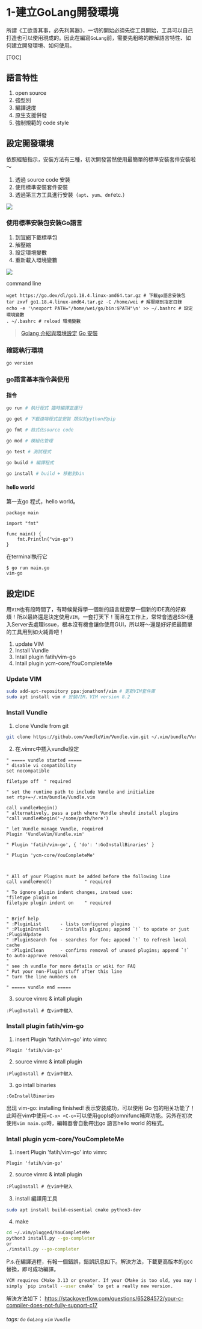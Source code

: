1-建立GoLang開發環境
===

所謂《工欲善其事，必先利其器》，一切的開始必須先從工具開始，工具可以自己打造也可以使用現成的。因此在編寫`GoLang`前，需要先粗略的瞭解語言特性、如何建立開發環境、如何使用。

[TOC]

語言特性
---

1. open source
2. 強型別
3. 編譯速度
4. 原生支援併發
5. 強制規範的 code style

設定開發環境
---

依照經驗指示，安裝方法有三種，初次開發當然使用最簡單的標準安裝套件安裝啦～
1. 透過 source code 安裝
2. 使用標準安裝套件安裝
3. 透過第三方工具進行安裝（`apt`、`yum`、`dnf`etc.）

![](https://i.imgur.com/vrgRhrn.png)


### 使用標準安裝包安裝Go語言

1. 到[官網](https://go.dev/dl/)下載標準包
2. 解壓縮
3. 設定環境變數
4. 重新載入環境變數

![](https://i.imgur.com/tnjQBwU.png)

command line
``` bash=
wget https://go.dev/dl/go1.18.4.linux-amd64.tar.gz # 下載go語言安裝包
tar zxvf go1.18.4.linux-amd64.tar.gz -C /home/wei # 解壓縮到指定目錄
echo -e '\nexport PATH="/home/wei/go/bin:$PATH"\n' >> ~/.bashrc # 設定環境變數
. ~/.bashrc # reload 環境變數
```

> [Golang 介紹與環境設定](https://ithelp.ithome.com.tw/articles/10233594)
> [Go 安裝](https://willh.gitbook.io/build-web-application-with-golang-zhtw/01.0/01.1#linux-an-zhuang)

### 確認執行環境

```
go version
```

### go語言基本指令與使用

#### 指令

```bash
go run # 執行程式 臨時編譯並運行

go get # 下載遠端程式並安裝 類似於python的pip

go fmt # 格式化source code

go mod # 模組化管理

go test # 測試程式

go build # 編譯程式

go install # build + 移動到bin
```

#### hello world

第一支go 程式，hello world。
```go=
package main

import "fmt"

func main() {
	fmt.Println("vim-go")
}
```

在terminal執行它

```bash
$ go run main.go
vim-go
```



設定IDE
---

用`VIM`也有段時間了，有時候覺得學一個新的語言就要學一個新的IDE真的好麻煩！所以最終還是決定使用`VIM`，一套打天下！而且在工作上，常常會透過SSH連入Server去處理issue，根本沒有機會讓你使用GUI，所以呀～還是好好把最簡單的工具用到如火純青吧！

1. update VIM
2. Install Vundle
3. Intall plugin fatih/vim-go
4. Intall plugin ycm-core/YouCompleteMe

### Update VIM

```bash
sudo add-apt-repository ppa:jonathonf/vim # 更新VIM套件庫
sudo apt install vim # 安裝VIM，VIM version 8.2
```

### Install Vundle

1. clone Vundle from git
```bash
git clone https://github.com/VundleVim/Vundle.vim.git ~/.vim/bundle/Vundle.vim # 利用git將Vundle從github拉到.vim中
```

2. 在.vimrc中插入vundle設定
```vimrc
" ===== vundle started =====
" disable vi compatibility
set nocompatible

filetype off  " required

" set the runtime path to include Vundle and initialize
set rtp+=~/.vim/bundle/Vundle.vim

call vundle#begin()
" alternatively, pass a path where Vundle should install plugins
"call vundle#begin('~/some/path/here')

" let Vundle manage Vundle, required
Plugin 'VundleVim/Vundle.vim'

" Plugin 'fatih/vim-go', { 'do': ':GoInstallBinaries' }

" Plugin 'ycm-core/YouCompleteMe'



" All of your Plugins must be added before the following line
call vundle#end()            " required

" To ignore plugin indent changes, instead use:
"filetype plugin on
filetype plugin indent on    " required


" Brief help
" :PluginList       - lists configured plugins
" :PluginInstall    - installs plugins; append `!` to update or just :PluginUpdate
" :PluginSearch foo - searches for foo; append `!` to refresh local cache
" :PluginClean      - confirms removal of unused plugins; append `!` to auto-approve removal
"
" see :h vundle for more details or wiki for FAQ
" Put your non-Plugin stuff after this line
" turn the line numbers on

" ===== vundle end =====
```

3. source vimrc & intall plugin
```vimrc
:PlugInstall # 在vim中鍵入
```

### Install plugin fatih/vim-go

1. insert Plugin 'fatih/vim-go' into vimrc
```vimrc
Plugin 'fatih/vim-go'
```

2. source vimrc & intall plugin
```vimrc
:PlugInstall # 在vim中鍵入
```

3. go intall binaries
```vimrc
:GoInstallBinaries
```

出现 vim-go: installing finished! 表示安装成功，可以使用 Go 包的相关功能了！
此時在vim中使用`<C-x> <C-o>`可以使用gopls的omnifunc補齊功能。另外在初次使用`vim main.go`時，編輯器會自動帶出go 語言hello world 的程式。


### Intall plugin ycm-core/YouCompleteMe


1. insert Plugin 'fatih/vim-go' into vimrc
```vimrc
Plugin 'fatih/vim-go'
```

2. source vimrc & intall plugin
```vimrc
:PlugInstall # 在vim中鍵入
```

3. install 編譯用工具
```bash
sudo apt install build-essential cmake python3-dev
```

4. make
```bash
cd ~/.vim/plugged/YouCompleteMe
python3 install.py --go-completer
or
./install.py --go-completer
```

P.s.在編譯過程，有報一個錯誤，錯誤訊息如下。解決方法，下載更高版本的gcc替換，即可成功編譯。

```bash
YCM requires CMake 3.13 or greater. If your CMake is too old, you may be able to
simply `pip install --user cmake` to get a really new version.
```

解決方法如下：
https://stackoverflow.com/questions/65284572/your-c-compiler-does-not-fully-support-c17

###### tags: `Go` `GoLang` `vim` `Vundle` 
